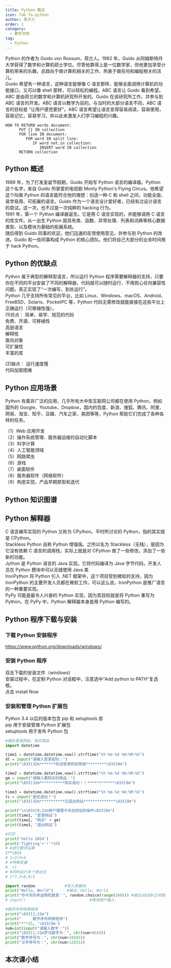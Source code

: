```yaml
---
title: Python 概述
icon: fab fa-python
author: 周子力
order: 1
category:
  - 教学文档
tag:
  - Python
---
```


Python 的作者为 Guido von Rossum，荷兰人。1982 年，Guido 从阿姆斯特丹大学获得了数学和计算机硕士学位。尽管他算得上是一位数学家，但他更加享受计算机带来的乐趣，总趋向于做计算机相关的工作、热衷于做任何和编程相关的活儿。
<br>
Guido 希望有一种语言，这种语言能够像 C 语言那样，能够全面调用计算机的功能接口，又可以像 shell 那样，可以轻松的编程。ABC 语言让 Guido 看到希望。<br>
ABC 是由荷兰的数学和计算机研究所开发的。Guido 在该研究所工作，并参与到 ABC 语言的开发。ABC 语言以教学为目的。与当时的大部分语言不同，ABC 语言的目标是 “让用户感觉更好”。ABC 语言希望让语言变得容易阅读，容易使用，容易记忆，容易学习，并以此来激发人们学习编程的兴趣。

```
HOW TO RETURN words document:
      PUT {} IN collection
      FOR line IN document:
         FOR word IN split line:
            IF word not.in collection:
               INSERT word IN collection
      RETURN collection
```

## Python 概述

1989 年，为了打发圣诞节假期，Guido 开始写 Python 语言的编译器。Python 这个名字，来自 Guido 所挚爱的电视剧 Monty Python's Flying Circus。他希望这个叫做 Python 的语言能符合他的理想：创造一种 C 和 shell 之间，功能全面、易学易用、可拓展的语言。Guido 作为一个语言设计爱好者，已经有过设计语言的尝试。这一次，也不过是一次纯粹的 hacking 行为。<br>
1991 年，第一个 Python 编译器诞生。它是用 C 语言实现的，并能够调用 C 语言的库文件。从一出生 Python 就具有类、函数、异常处理、列表和词典等核心数据类型、以及模块为基础的拓展系统。<br>
随后得到 Guido 同事的欢迎，他们迅速的反馈使用意见，并参与到 Python 的改进。Guido 和一些同事构成 Python 的核心团队。他们将自己大部分的业余时间用于 hack Python。

## Python 的优缺点

Python 属于典型的解释型语言，所以运行 Python 程序需要解释器的支持，只要你在不同的平台安装了不同的解释器，代码就可以随时运行，不用担心任何兼容性问题，真正实现了“一次编写，到处运行”。<br>
Python 几乎支持所有常见的平台，比如 Linux、Windows、macOS、Android、FreeBSD、Solaris、PocketPC 等，Python 代码无需修改就能直接在这些平台上正确运行（可移植性强）。<br>
(1)优点：
简单、易学、规范的代码<br>
免费、开源、可移植性<br>
高层语言<br>
解释性<br>
面向对象<br>
可扩展性<br>
丰富的库<br>

(2)缺点：
运行速度慢<br>
代码加密困难

## Python 应用场景

Python 有着非广泛的应用，几乎所有大中型互联网公司都在使用 Python，例如国外的 Google、Youtube、Dropbox，国内的百度、新浪、搜狐、腾讯、阿里、网易、淘宝、知乎、豆瓣、汽车之家、美团等等，Python 帮助它们完成了各种各样的任务。<br>

（1）Web 应用开发<br>
（2）操作系统管理、服务器运维的自动化脚本<br>
（3）科学计算<br>
（4）人工智能领域<br>
（5）网路爬虫<br>
（6）游戏<br>
（7）桌面软件<br>
（8）服务器软件（网络软件）<br>
（9）构思实现，产品早期原型和迭代<br>

## Python 知识图谱

## Python 解释器

C 语言编写实现的 Python 又称为 CPython。平时所讨论的 Python，指的其实就是 CPython。<br>
Stackless Python 自称 Python 增强版。之所以名为 Stackless（无栈），是因为它没有依赖 C 语言的调用栈，实际上就是对 CPython 做了一些修改，添加了一些新的功能。<br>
Jython 是 Python 语言的 Java 实现。它将代码编译为 Java 字节代码，开发人员在 Python 模块中可以无缝使用 Java 类<br>
IronPython 将 Python 引入 .NET 框架中，这个项目受到微软的支持，因为 IronPython 的主要开发人员都在微软工作。可以这么说，IronPython 是推广语言的一种重要实现。<br>
PyPy 可能是最令人兴奋的 Python 实现，因为其目标就是将 Python 重写为 Python。在 PyPy 中，Python 解释器本身是用 Python 编写的。

## Python 程序下载与安装

### 下载 Python 安装程序

https://www.python.org/downloads/windows/

### 安装 Python 程序

双击下载的安装文件（windows)<br>
安装过程中，在定制 Python 对话框中，注意选中“Add python to PATH”复选框。<br>
点击 install Now

### 安装和管理 Python 扩展包

Python 3.4 以后的版本包含 pip 和 setuptools 库<br>
pip 用于安装管理 Python 扩展包<br>
setuptools 用于发布 Python 包<br>

```python
#模拟登录网站，购买商品
import datetime

time1 = datetime.datetime.now().strftime("%Y-%m-%d %H:%M:%S")
dl = input("请输入登录密码：")
print("\033[32m*******欢迎登录网安商城*********\033[0m")

time2 = datetime.datetime.now().strftime("%Y-%m-%d %H:%M:%S")
gm = input("请输入要购买的商品：")
print("\033[32m***********购买成功！！************\033[0m")

time3 = datetime.datetime.now().strftime("%Y-%m-%d %H:%M:%S")
tc = input("是否退出？")
print("\033[32m***********已退出网站**************\033[0m")

print("\n\033[0;31m用户理理今天在网站的操作\033[0m")
print(time1, "登录网站")
print(time2, "购买" + gm)
print(time3, "退出网站")
```

```python
#打印
print('hello 2024')
print('fighting'+'!'*20)
# #进行数学运算
2**1024
# 1+2+3+4
# #特殊变量 _
# _+1
# #同时运行多个表达式
# 1*7,2+8,9/3
```

```python
import random             #导入库模块
print("Hello, World")      #输出：Hello, World
print("你今天的幸运随机数是：", random.choice(range(100))) #输出从0到9之间随机选择的数
# input()                            #等待用户输入
```

```python
#数字序号转换程序
print("\033[1;31m")
print("     数字序号转换程序")
print("*"*25, '\033[0m')
num=int(input("请输入数字："))
print("\033[1;31m罗马数字为：", chr(num+8543))
print("数字序号为：", chr(num+10101))
print("汉字序号为：", chr(num+12831))
```

## 本次课小结
